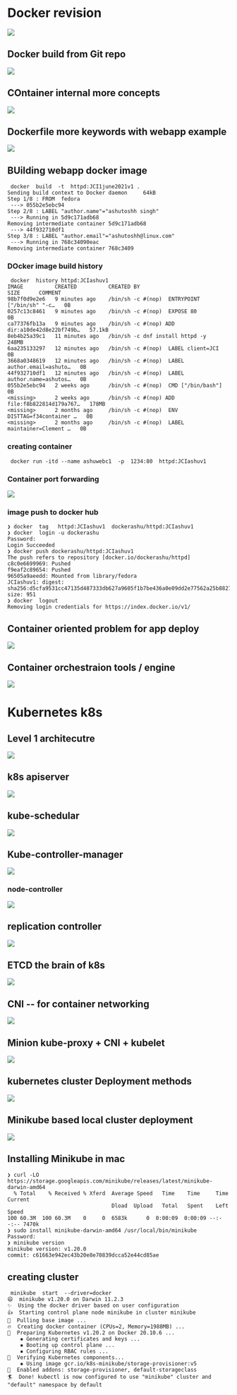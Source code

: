 # Docker revision 

<img src="oci.png">

## Docker build from Git repo 

<img src="gitrepo.png">

## COntainer internal more concepts 

<img src="cont_internal.png">

## Dockerfile more keywords with webapp example 

<img src="webser.png">

## BUilding webapp docker image 

```
 docker  build  -t  httpd:JCI1june2021v1 .
Sending build context to Docker daemon     64kB
Step 1/8 : FROM  fedora
 ---> 055b2e5ebc94
Step 2/8 : LABEL "author.name"="ashutoshh singh"
 ---> Running in 5d9c171adb68
Removing intermediate container 5d9c171adb68
 ---> 44f932710df1
Step 3/8 : LABEL "author.email"="ashutoshh@linux.com"
 ---> Running in 768c34090eac
Removing intermediate container 768c3409

```

### DOcker image build history 

```
 docker  history httpd:JCIashuv1
IMAGE          CREATED          CREATED BY                                      SIZE      COMMENT
98b7f0d9e2e6   9 minutes ago    /bin/sh -c #(nop)  ENTRYPOINT ["/bin/sh" "-c…   0B        
0257c13c8461   9 minutes ago    /bin/sh -c #(nop)  EXPOSE 80                    0B        
ca77376fb13a   9 minutes ago    /bin/sh -c #(nop) ADD dir:a10de42d8e22bf749b…   57.1kB    
8eb4b25a39c1   11 minutes ago   /bin/sh -c dnf install httpd -y                 248MB     
6aa235133297   12 minutes ago   /bin/sh -c #(nop)  LABEL client=JCI             0B        
3668a0348619   12 minutes ago   /bin/sh -c #(nop)  LABEL author.email=ashuto…   0B        
44f932710df1   12 minutes ago   /bin/sh -c #(nop)  LABEL author.name=ashutos…   0B        
055b2e5ebc94   2 weeks ago      /bin/sh -c #(nop)  CMD ["/bin/bash"]            0B        
<missing>      2 weeks ago      /bin/sh -c #(nop) ADD file:f8b822814d179a767…   178MB     
<missing>      2 months ago     /bin/sh -c #(nop)  ENV DISTTAG=f34container …   0B        
<missing>      2 months ago     /bin/sh -c #(nop)  LABEL maintainer=Clement …   0B  

```

### creating container 

```
 docker run -itd --name ashuwebc1  -p  1234:80  httpd:JCIashuv1
```

### Container port forwarding 

<img src="portf.png">

### image push to docker hub 

```
❯ docker  tag   httpd:JCIashuv1  dockerashu/httpd:JCIashuv1
❯ docker  login -u dockerashu
Password: 
Login Succeeded
❯ docker push dockerashu/httpd:JCIashuv1
The push refers to repository [docker.io/dockerashu/httpd]
c8c0e6699969: Pushed 
f9eaf2c89654: Pushed 
96505a9aeedd: Mounted from library/fedora 
JCIashuv1: digest: sha256:d5cfa9531cc47135d487333db627a9605f1b7be436a0e09dd2e77562a25b8827 size: 951
❯ docker  logout
Removing login credentials for https://index.docker.io/v1/

```

## Container oriented problem for app deploy 

<img src="orch.png">

##  Container orchestraion tools / engine 

<img src="cont_orch.png">

# Kubernetes k8s 

## Level 1 architecutre 

<img src="k8s1.png">

## k8s apiserver 

<img src="apiserver.png">

## kube-schedular 

<img src="kubesche.png">

## Kube-controller-manager 

<img src="kubecm.png">

### node-controller 

<img src="nc.png">

## replication controller 

<img src="rc.png">

## ETCD the brain of k8s 

<img src="etcd.png">

## CNI -- for container networking 

<img src="cni.png">

## Minion kube-proxy + CNI + kubelet 

<img src="minion.png">

## kubernetes cluster Deployment methods 

<img src="k8s_deploy.png">

## Minikube based local cluster deployment 

<img src="minikube.png">

## Installing Minikube in mac 

```
❯ curl -LO https://storage.googleapis.com/minikube/releases/latest/minikube-darwin-amd64
  % Total    % Received % Xferd  Average Speed   Time    Time     Time  Current
                                 Dload  Upload   Total   Spent    Left  Speed
100 60.3M  100 60.3M    0     0  6583k      0  0:00:09  0:00:09 --:--:-- 7470k
❯ sudo install minikube-darwin-amd64 /usr/local/bin/minikube
Password:
❯ minikube version
minikube version: v1.20.0
commit: c61663e942ec43b20e8e70839dcca52e44cd85ae

```

## creating cluster 


```
 minikube  start  --driver=docker
😄  minikube v1.20.0 on Darwin 11.2.3
✨  Using the docker driver based on user configuration
👍  Starting control plane node minikube in cluster minikube
🚜  Pulling base image ...
🔥  Creating docker container (CPUs=2, Memory=1988MB) ...
🐳  Preparing Kubernetes v1.20.2 on Docker 20.10.6 ...
    ▪ Generating certificates and keys ...
    ▪ Booting up control plane ...
    ▪ Configuring RBAC rules ...
🔎  Verifying Kubernetes components...
    ▪ Using image gcr.io/k8s-minikube/storage-provisioner:v5
🌟  Enabled addons: storage-provisioner, default-storageclass
🏄  Done! kubectl is now configured to use "minikube" cluster and "default" namespace by default

```




